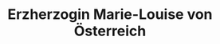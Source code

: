 ---
title: Erzherzogin Marie-Louise von Österreich
name: Marie-Louise von Österreich
full_name: Maria Ludovica Leopoldina Franziska Therese Josepha Lucia, Erzherzogin von Österreich
alias: Marie-Louise
noble: Erzherzogin
group: Hochadel
info: zweite Ehefrau Napoléons
priority: 3
---